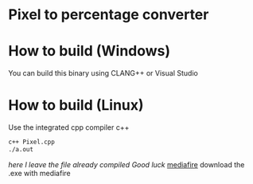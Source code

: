 # Pixel to percentage converter

# How to build (Windows)
You can build this binary using CLANG++ or Visual Studio

# How to build (Linux)
Use the integrated cpp compiler c++ 
```sh
c++ Pixel.cpp
./a.out
```

*here I leave the file already compiled Good luck*
[mediafire](https://www.mediafire.com/file/kajzv74q9486zd3/pixeles_a_porcentaje.exe/file) download the .exe with mediafire